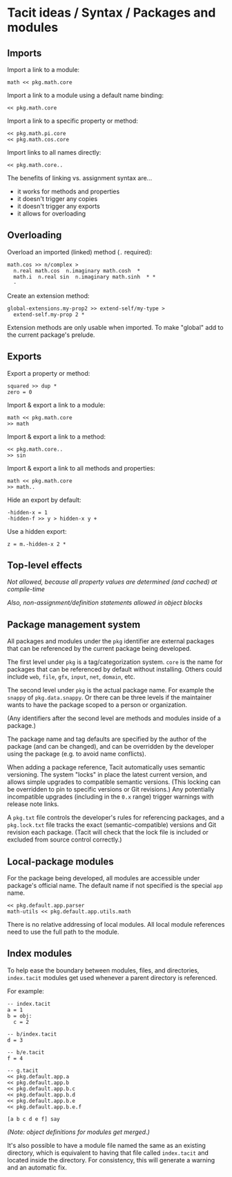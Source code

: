 # Tacit ideas / Syntax / Packages and modules

## Imports

Import a link to a module:
```
math << pkg.math.core
```

Import a link to a module using a default name binding:
```
<< pkg.math.core
```

Import a link to a specific property or method:
```
<< pkg.math.pi.core
<< pkg.math.cos.core
```

Import links to all names directly:
```
<< pkg.math.core..
```

The benefits of linking vs. assignment syntax are...
- it works for methods and properties
- it doesn't trigger any copies
- it doesn't trigger any exports
- it allows for overloading

## Overloading

Overload an imported (linked) method (`.` required):
```
math.cos >> n/complex >
  n.real math.cos  n.imaginary math.cosh  *
  math.i  n.real sin  n.imaginary math.sinh  * *
  -
```

Create an extension method:
```
global-extensions.my-prop2 >> extend-self/my-type >
  extend-self.my-prop 2 *
```

Extension methods are only usable when imported. To make "global" add to the current package's prelude.

## Exports

Export a property or method:
```
squared >> dup *
zero = 0
```

Import & export a link to a module:
```
math << pkg.math.core
>> math
```

Import & export a link to a method:
```
<< pkg.math.core..
>> sin
```

Import & export a link to all methods and properties:
```
math << pkg.math.core
>> math..
```

Hide an export by default:
```
-hidden-x = 1
-hidden-f >> y > hidden-x y +
```

Use a hidden export:
```
z = m.-hidden-x 2 *
```

## Top-level effects

_Not allowed, because all property values are determined (and cached) at compile-time_

_Also, non-assignment/definition statements allowed in object blocks_

## Package management system

All packages and modules under the `pkg` identifier are external packages that can be referenced by the current package being developed.

The first level under `pkg` is a tag/categorization system. `core` is the name for packages that can be referenced by default without installing. Others could include `web`, `file`, `gfx`, `input`, `net`, `domain`, etc.

The second level under `pkg` is the actual package name. For example the `snappy` of `pkg.data.snappy`. Or there can be three levels if the maintainer wants to have the package scoped to a person or organization.

(Any identifiers after the second level are methods and modules inside of a package.)

The package name and tag defaults are specified by the author of the package (and can be changed), and can be overridden by the developer using the package (e.g. to avoid name conflicts).

When adding a package reference, Tacit automatically uses semantic versioning. The system "locks" in place the latest current version, and allows simple upgrades to compatible semantic versions. (This locking can be overridden to pin to specific versions or Git revisions.) Any potentially incompatible upgrades (including in the `0.x` range) trigger warnings with release note links.

A `pkg.txt` file controls the developer's rules for referencing packages, and a `pkg.lock.txt` file tracks the exact (semantic-compatible) versions and Git revision each package. (Tacit will check that the lock file is included or excluded from source control correctly.)

## Local-package modules

For the package being developed, all modules are accessible under package's official name. The default name if not specified is the special `app` name.
```
<< pkg.default.app.parser
math-utils << pkg.default.app.utils.math
```

There is no relative addressing of local modules. All local module references need to use the full path to the module.

## Index modules

To help ease the boundary between modules, files, and directories, `index.tacit` modules get used whenever a parent directory is referenced.

For example:
```
-- index.tacit
a = 1
b = obj:
  c = 2

-- b/index.tacit
d = 3

-- b/e.tacit
f = 4

-- g.tacit
<< pkg.default.app.a
<< pkg.default.app.b
<< pkg.default.app.b.c
<< pkg.default.app.b.d
<< pkg.default.app.b.e
<< pkg.default.app.b.e.f

[a b c d e f] say
```

_(Note: object definitions for modules get merged.)_

It's also possible to have a module file named the same as an existing directory, which is equivalent to having that file called `index.tacit` and located inside the directory. For consistency, this will generate a warning and an automatic fix.
